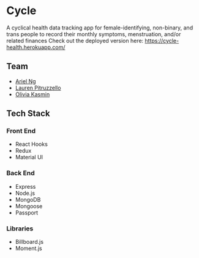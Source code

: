 
# Cycle
A cyclical health data tracking app for female-identifying, non-binary, and trans people to record their monthly symptoms, menstruation, and/or related finances
Check out the deployed version here:
https://cycle-health.herokuapp.com/



## Team
* [Ariel Ng](https://github.com/arng0123)
* [Lauren Pitruzzello](https://github.com/laurenpitruz)
* [Olivia Kasmin](https://github.com/oliviakasmin)



## Tech Stack
### Front End
* React Hooks
* Redux
* Material UI
### Back End
* Express
* Node.js
* MongoDB
* Mongoose
* Passport
### Libraries
* Billboard.js
* Moment.js
